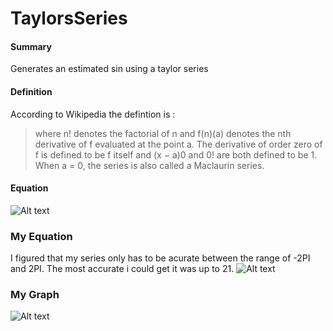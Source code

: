 TaylorsSeries
====

#### Summary

Generates an estimated sin using a taylor series

#### Definition

According to Wikipedia the defintion is :
>where n! denotes the factorial of n and f(n)(a) denotes the nth derivative of f evaluated at the point a. The derivative of order zero of f is defined to be f itself and (x − a)0 and 0! are both defined to be 1. When a = 0, the series is also called a Maclaurin series.

#### Equation
![Alt text](https://wikimedia.org/api/rest_v1/media/math/render/svg/3e8311bbbeac9364f73b437929aa85c71715a7a8 "Simple Series")

### My Equation

I figured that my series only has to be acurate between the range of -2PI and 2PI. The most accurate i could get it was up to 21. 
![Alt text](htthttps://imgur.com/hd0y6CN "My Equation")

### My Graph

![Alt text](https://imgur.com/BWbllA6 "My Graph")




